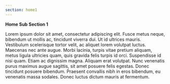 ```yaml
---
section: home1
---
```

**Home Sub Section 1**

Lorem ipsum dolor sit amet, consectetur adipiscing elit. Fusce metus neque, bibendum ut mollis ac, tincidunt viverra dui. Ut id ultrices mauris. Vestibulum scelerisque tortor velit, ac aliquet lorem volutpat luctus. Maecenas nec ante augue. Morbi lacinia, turpis vitae pretium aliquam, metus ligula ultricies quam, quis gravida felis turpis id orci. Suspendisse id nisi quam. Etiam ac dignissim magna. Aliquam erat volutpat. Nunc venenatis purus maximus augue sagittis, sit amet posuere felis egestas. Donec tincidunt posuere bibendum. Praesent convallis nibh in eros bibendum, eu venenatis massa sodales. Donec luctus dictum mauris at fermentum.
